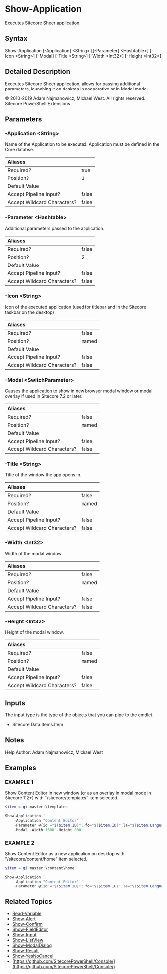 # Show-Application

Executes Sitecore Sheer application.

## Syntax

Show-Application \[-Application\] &lt;String&gt; \[\[-Parameter\] &lt;Hashtable&gt;\] \[-Icon &lt;String&gt;\] \[-Modal\] \[-Title &lt;String&gt;\] \[-Width &lt;Int32&gt;\] \[-Height &lt;Int32&gt;\]

## Detailed Description

Executes Sitecore Sheer application, allows for passing additional parameters, launching it on desktop in cooperative or in Modal mode.

© 2010-2019 Adam Najmanowicz, Michael West. All rights reserved. Sitecore PowerShell Extensions

## Parameters

### -Application  &lt;String&gt;

Name of the Application to be executed. Application must be defined in the Core databse.

| Aliases |  |
| :--- | :--- |
| Required? | true |
| Position? | 1 |
| Default Value |  |
| Accept Pipeline Input? | false |
| Accept Wildcard Characters? | false |

### -Parameter  &lt;Hashtable&gt;

Additional parameters passed to the application.

| Aliases |  |
| :--- | :--- |
| Required? | false |
| Position? | 2 |
| Default Value |  |
| Accept Pipeline Input? | false |
| Accept Wildcard Characters? | false |

### -Icon  &lt;String&gt;

Icon of the executed application \(used for titlebar and in the Sitecore taskbar on the desktop\)

| Aliases |  |
| :--- | :--- |
| Required? | false |
| Position? | named |
| Default Value |  |
| Accept Pipeline Input? | false |
| Accept Wildcard Characters? | false |

### -Modal  &lt;SwitchParameter&gt;

Causes the application to show in new browser modal window or modal overlay if used in Sitecore 7.2 or later.

| Aliases |  |
| :--- | :--- |
| Required? | false |
| Position? | named |
| Default Value |  |
| Accept Pipeline Input? | false |
| Accept Wildcard Characters? | false |

### -Title  &lt;String&gt;

Title of the window the app opens in.

| Aliases |  |
| :--- | :--- |
| Required? | false |
| Position? | named |
| Default Value |  |
| Accept Pipeline Input? | false |
| Accept Wildcard Characters? | false |

### -Width  &lt;Int32&gt;

Width of the modal window.

| Aliases |  |
| :--- | :--- |
| Required? | false |
| Position? | named |
| Default Value |  |
| Accept Pipeline Input? | false |
| Accept Wildcard Characters? | false |

### -Height  &lt;Int32&gt;

Height of the modal window.

| Aliases |  |
| :--- | :--- |
| Required? | false |
| Position? | named |
| Default Value |  |
| Accept Pipeline Input? | false |
| Accept Wildcard Characters? | false |

## Inputs

The input type is the type of the objects that you can pipe to the cmdlet.

* Sitecore.Data.Items.Item 

## Notes

Help Author: Adam Najmanowicz, Michael West

## Examples

### EXAMPLE 1

Show Content Editor in new window \(or as an overlay in modal mode in Sitecore 7.2+\) with "/sitecore/templates" item selected.

```powershell
$item = gi master:\templates

Show-Application `
    -Application "Content Editor" `
    -Parameter @{id ="$($item.ID)"; fo="$($item.ID)";la="$($item.Language.Name)"; vs="$($item.Version.Number)";sc_content="$($item.Database.Name)"} `
    -Modal -Width 1600 -Height 800
```

### EXAMPLE 2

Show Content Editor as a new application on desktop with "/sitecore/content/home" item selected.

```powershell
$item = gi master:\content\home

Show-Application `
    -Application "Content Editor" `
    -Parameter @{id ="$($item.ID)"; fo="$($item.ID)";la="$($item.Language.Name)"; vs="$($item.Version.Number)";sc_content="$($item.Database.Name)"} `
```

## Related Topics

* [Read-Variable](read-variable.md)
* [Show-Alert](show-alert.md)
* [Show-Confirm](show-confirm.md)
* [Show-FieldEditor](show-fieldeditor.md)
* [Show-Input](show-input.md)
* [Show-ListView](show-listview.md)
* [Show-ModalDialog](show-modaldialog.md)
* [Show-Result](show-result.md)
* [Show-YesNoCancel](show-yesnocancel.md)
* [https://github.com/SitecorePowerShell/Console/](https://github.com/SitecorePowerShell/Console/) 

